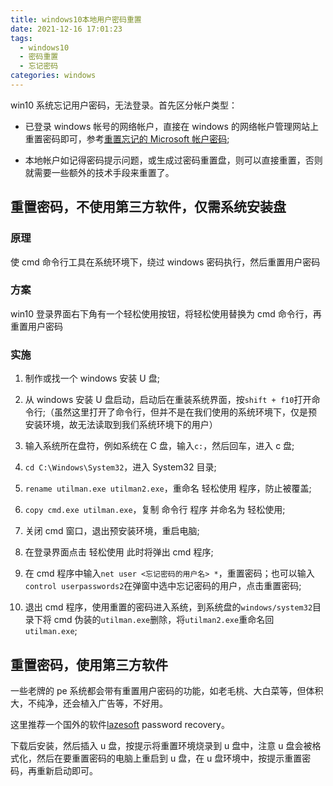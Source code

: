 ```yaml
---
title: windows10本地用户密码重置
date: 2021-12-16 17:01:23
tags:
  - windows10
  - 密码重置
  - 忘记密码
categories: windows
---
```


win10 系统忘记用户密码，无法登录。首先区分帐户类型：

- 已登录 windows 帐号的网络帐户，直接在 windows 的网络帐户管理网站上重置密码即可，参考[重置忘记的 Microsoft 帐户密码](https://support.microsoft.com/zh-cn/account-billing/%E9%87%8D%E7%BD%AE%E5%BF%98%E8%AE%B0%E7%9A%84-microsoft-%E5%B8%90%E6%88%B7%E5%AF%86%E7%A0%81-eff4f067-5042-c1a3-fe72-b04d60556c37);

- 本地帐户如记得密码提示问题，或生成过密码重置盘，则可以直接重置，否则就需要一些额外的技术手段来重置了。

## 重置密码，不使用第三方软件，仅需系统安装盘

### 原理

使 cmd 命令行工具在系统环境下，绕过 windows 密码执行，然后重置用户密码

### 方案

win10 登录界面右下角有一个轻松使用按钮，将轻松使用替换为 cmd 命令行，再重置用户密码

<!-- more -->

### 实施

1. 制作或找一个 windows 安装 U 盘;

2. 从 windows 安装 U 盘启动，启动后在重装系统界面，按`shift + f10`打开命令行;（虽然这里打开了命令行，但并不是在我们使用的系统环境下，仅是预安装环境，故无法读取到我们系统环境下的用户）

3. 输入系统所在盘符，例如系统在 C 盘，输入`c:`，然后回车，进入 c 盘;

4. `cd C:\Windows\System32`，进入 System32 目录;

5. `rename utilman.exe utilman2.exe`，重命名 轻松使用 程序，防止被覆盖;

6. `copy cmd.exe utilman.exe`，复制 命令行 程序 并命名为 轻松使用;

7. 关闭 cmd 窗口，退出预安装环境，重启电脑;

8. 在登录界面点击 轻松使用 此时将弹出 cmd 程序;

9. 在 cmd 程序中输入`net user <忘记密码的用户名> *`，重置密码；也可以输入`control userpasswords2`在弹窗中选中忘记密码的用户，点击重置密码;

10. 退出 cmd 程序，使用重置的密码进入系统，到系统盘的`windows/system32`目录下将 cmd 伪装的`utilman.exe`删除，将`utilman2.exe`重命名回`utilman.exe`;

## 重置密码，使用第三方软件

一些老牌的 pe 系统都会带有重置用户密码的功能，如老毛桃、大白菜等，但体积大，不纯净，还会植入广告等，不好用。

这里推荐一个国外的软件[lazesoft](https://www.lazesoft.com/index.html) password recovery。

下载后安装，然后插入 u 盘，按提示将重置环境烧录到 u 盘中，注意 u 盘会被格式化，然后在要重置密码的电脑上重启到 u 盘，在 u 盘环境中，按提示重置密码，再重新启动即可。
